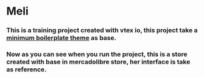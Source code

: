 # Meli
### This is a training project created with **vtex io**, this project take a [minimum boilerplate theme](https://github.com/vtex-apps/minimum-boilerplate-theme) as base.

### Now as you can see when you run the project, this is a store created with base in mercadolibre store, her interface is take as reference.
